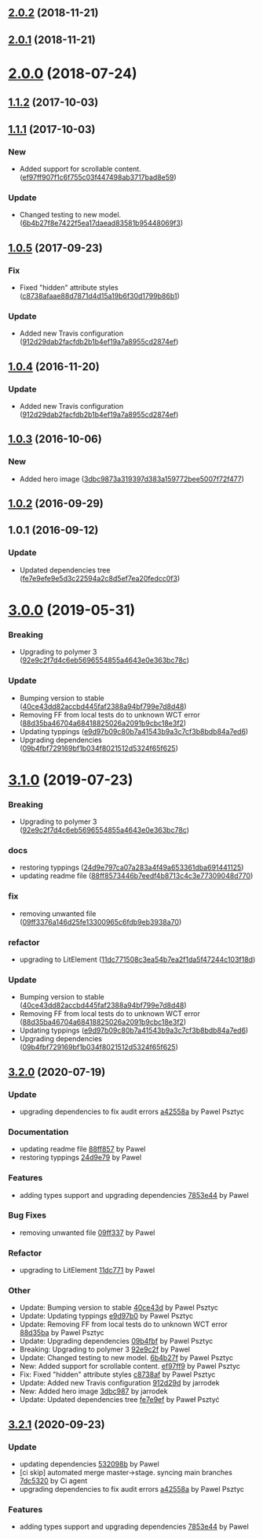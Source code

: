 <a name="2.0.2"></a>
## [2.0.2](https://github.com/advanced-rest-client/bottom-sheet/compare/1.1.1...2.0.2) (2018-11-21)




<a name="2.0.1"></a>
## [2.0.1](https://github.com/advanced-rest-client/bottom-sheet/compare/1.1.1...2.0.1) (2018-11-21)




<a name="2.0.0"></a>
# [2.0.0](https://github.com/advanced-rest-client/bottom-sheet/compare/1.1.1...2.0.0) (2018-07-24)




<a name="1.1.2"></a>
## [1.1.2](https://github.com/advanced-rest-client/bottom-sheet/compare/1.1.1...1.1.2) (2017-10-03)




<a name="1.1.1"></a>
## [1.1.1](https://github.com/advanced-rest-client/bottom-sheet/compare/1.0.5...1.1.1) (2017-10-03)


### New

* Added support for scrollable content. ([ef97ff907f1c6f755c03f447498ab3717bad8e59](https://github.com/advanced-rest-client/bottom-sheet/commit/ef97ff907f1c6f755c03f447498ab3717bad8e59))

### Update

* Changed testing to new model. ([6b4b27f8e7422f5ea17daead83581b95448069f3](https://github.com/advanced-rest-client/bottom-sheet/commit/6b4b27f8e7422f5ea17daead83581b95448069f3))



<a name="1.0.5"></a>
## [1.0.5](https://github.com/advanced-rest-client/bottom-sheet/compare/1.0.3...1.0.5) (2017-09-23)


### Fix

* Fixed "hidden" attribute styles ([c8738afaae88d7871d4d15a19b6f30d1799b86b1](https://github.com/advanced-rest-client/bottom-sheet/commit/c8738afaae88d7871d4d15a19b6f30d1799b86b1))

### Update

* Added new Travis configuration ([912d29dab2facfdb2b1b4ef19a7a8955cd2874ef](https://github.com/advanced-rest-client/bottom-sheet/commit/912d29dab2facfdb2b1b4ef19a7a8955cd2874ef))



<a name="1.0.4"></a>
## [1.0.4](https://github.com/advanced-rest-client/bottom-sheet/compare/1.0.3...v1.0.4) (2016-11-20)


### Update

* Added new Travis configuration ([912d29dab2facfdb2b1b4ef19a7a8955cd2874ef](https://github.com/advanced-rest-client/bottom-sheet/commit/912d29dab2facfdb2b1b4ef19a7a8955cd2874ef))



<a name="1.0.3"></a>
## [1.0.3](https://github.com/advanced-rest-client/bottom-sheet/compare/1.0.1...v1.0.3) (2016-10-06)


### New

* Added hero image ([3dbc9873a319397d383a159772bee5007f72f477](https://github.com/advanced-rest-client/bottom-sheet/commit/3dbc9873a319397d383a159772bee5007f72f477))



<a name="1.0.2"></a>
## [1.0.2](https://github.com/advanced-rest-client/bottom-sheet/compare/1.0.1...v1.0.2) (2016-09-29)




<a name="1.0.1"></a>
## 1.0.1 (2016-09-12)


### Update

* Updated dependencies tree ([fe7e9efe9e5d3c22594a2c8d5ef7ea20fedcc0f3](https://github.com/advanced-rest-client/bottom-sheet/commit/fe7e9efe9e5d3c22594a2c8d5ef7ea20fedcc0f3))



# [3.0.0](https://github.com/advanced-rest-client/bottom-sheet/compare/1.1.1...3.0.0) (2019-05-31)


### Breaking

* Upgrading to polymer 3 ([92e9c2f7d4c6eb5696554855a4643e0e363bc78c](https://github.com/advanced-rest-client/bottom-sheet/commit/92e9c2f7d4c6eb5696554855a4643e0e363bc78c))

### Update

* Bumping version to stable ([40ce43dd82accbd445faf2388a94bf799e7d8d48](https://github.com/advanced-rest-client/bottom-sheet/commit/40ce43dd82accbd445faf2388a94bf799e7d8d48))
* Removing FF from local tests do to unknown WCT error ([88d35ba46704a68418825026a2091b9cbc18e3f2](https://github.com/advanced-rest-client/bottom-sheet/commit/88d35ba46704a68418825026a2091b9cbc18e3f2))
* Updating typpings ([e9d97b09c80b7a41543b9a3c7cf3b8bdb84a7ed6](https://github.com/advanced-rest-client/bottom-sheet/commit/e9d97b09c80b7a41543b9a3c7cf3b8bdb84a7ed6))
* Upgrading dependencies ([09b4fbf729169bf1b034f8021512d5324f65f625](https://github.com/advanced-rest-client/bottom-sheet/commit/09b4fbf729169bf1b034f8021512d5324f65f625))



# [3.1.0](https://github.com/advanced-rest-client/bottom-sheet/compare/1.1.1...3.1.0) (2019-07-23)


### Breaking

* Upgrading to polymer 3 ([92e9c2f7d4c6eb5696554855a4643e0e363bc78c](https://github.com/advanced-rest-client/bottom-sheet/commit/92e9c2f7d4c6eb5696554855a4643e0e363bc78c))

### docs

* restoring typpings ([24d9e797ca07a283a4f49a653361dba691441125](https://github.com/advanced-rest-client/bottom-sheet/commit/24d9e797ca07a283a4f49a653361dba691441125))
* updating readme file ([88ff8573446b7eedf4b8713c4c3e77309048d770](https://github.com/advanced-rest-client/bottom-sheet/commit/88ff8573446b7eedf4b8713c4c3e77309048d770))

### fix

* removing unwanted file ([09ff3376a146d25fe13300965c6fdb9eb3938a70](https://github.com/advanced-rest-client/bottom-sheet/commit/09ff3376a146d25fe13300965c6fdb9eb3938a70))

### refactor

* upgrading to LitElement ([11dc771508c3ea54b7ea2f1da5f47244c103f18d](https://github.com/advanced-rest-client/bottom-sheet/commit/11dc771508c3ea54b7ea2f1da5f47244c103f18d))

### Update

* Bumping version to stable ([40ce43dd82accbd445faf2388a94bf799e7d8d48](https://github.com/advanced-rest-client/bottom-sheet/commit/40ce43dd82accbd445faf2388a94bf799e7d8d48))
* Removing FF from local tests do to unknown WCT error ([88d35ba46704a68418825026a2091b9cbc18e3f2](https://github.com/advanced-rest-client/bottom-sheet/commit/88d35ba46704a68418825026a2091b9cbc18e3f2))
* Updating typpings ([e9d97b09c80b7a41543b9a3c7cf3b8bdb84a7ed6](https://github.com/advanced-rest-client/bottom-sheet/commit/e9d97b09c80b7a41543b9a3c7cf3b8bdb84a7ed6))
* Upgrading dependencies ([09b4fbf729169bf1b034f8021512d5324f65f625](https://github.com/advanced-rest-client/bottom-sheet/commit/09b4fbf729169bf1b034f8021512d5324f65f625))



<a name="3.2.0"></a>
## [3.2.0](https://github.com/advanced-rest-client/bottom-sheet/compare/3.0.0...3.2.0) (2020-07-19)

### Update

* upgrading dependencies to fix audit errors [a42558a](https://github.com/advanced-rest-client/bottom-sheet/commit/a42558ac37504dcc112880480c70e3254da0d86b) by Pawel Psztyc


### Documentation

* updating readme file [88ff857](https://github.com/advanced-rest-client/bottom-sheet/commit/88ff8573446b7eedf4b8713c4c3e77309048d770) by Pawel
* restoring typpings [24d9e79](https://github.com/advanced-rest-client/bottom-sheet/commit/24d9e797ca07a283a4f49a653361dba691441125) by Pawel


### Features

* adding types support and upgrading dependencies [7853e44](https://github.com/advanced-rest-client/bottom-sheet/commit/7853e447e5e29dba3865923e07148c05f89b55e6) by Pawel


### Bug Fixes

* removing unwanted file [09ff337](https://github.com/advanced-rest-client/bottom-sheet/commit/09ff3376a146d25fe13300965c6fdb9eb3938a70) by Pawel


### Refactor

* upgrading to LitElement [11dc771](https://github.com/advanced-rest-client/bottom-sheet/commit/11dc771508c3ea54b7ea2f1da5f47244c103f18d) by Pawel


### Other

* Update: Bumping version to stable
 [40ce43d](https://github.com/advanced-rest-client/bottom-sheet/commit/40ce43dd82accbd445faf2388a94bf799e7d8d48) by Pawel Psztyc
* Update: Updating typpings
 [e9d97b0](https://github.com/advanced-rest-client/bottom-sheet/commit/e9d97b09c80b7a41543b9a3c7cf3b8bdb84a7ed6) by Pawel Psztyc
* Update: Removing FF from local tests do to unknown WCT error
 [88d35ba](https://github.com/advanced-rest-client/bottom-sheet/commit/88d35ba46704a68418825026a2091b9cbc18e3f2) by Pawel Psztyc
* Update: Upgrading dependencies
 [09b4fbf](https://github.com/advanced-rest-client/bottom-sheet/commit/09b4fbf729169bf1b034f8021512d5324f65f625) by Pawel Psztyc
* Breaking: Upgrading to polymer 3
 [92e9c2f](https://github.com/advanced-rest-client/bottom-sheet/commit/92e9c2f7d4c6eb5696554855a4643e0e363bc78c) by Pawel
* Update: Changed testing to new model.
 [6b4b27f](https://github.com/advanced-rest-client/bottom-sheet/commit/6b4b27f8e7422f5ea17daead83581b95448069f3) by Pawel Psztyc
* New: Added support for scrollable content.
 [ef97ff9](https://github.com/advanced-rest-client/bottom-sheet/commit/ef97ff907f1c6f755c03f447498ab3717bad8e59) by Pawel Psztyc
* Fix: Fixed "hidden" attribute styles
 [c8738af](https://github.com/advanced-rest-client/bottom-sheet/commit/c8738afaae88d7871d4d15a19b6f30d1799b86b1) by Pawel Psztyc
* Update: Added new Travis configuration
 [912d29d](https://github.com/advanced-rest-client/bottom-sheet/commit/912d29dab2facfdb2b1b4ef19a7a8955cd2874ef) by jarrodek
* New: Added hero image
 [3dbc987](https://github.com/advanced-rest-client/bottom-sheet/commit/3dbc9873a319397d383a159772bee5007f72f477) by jarrodek
* Update: Updated dependencies tree
 [fe7e9ef](https://github.com/advanced-rest-client/bottom-sheet/commit/fe7e9efe9e5d3c22594a2c8d5ef7ea20fedcc0f3) by Paweł Psztyć


<a name="3.2.1"></a>
## [3.2.1](https://github.com/advanced-rest-client/bottom-sheet/compare/3.1.0...3.2.1) (2020-09-23)

### Update

* updating dependencies [532098b](https://github.com/advanced-rest-client/bottom-sheet/commit/532098bda47b652d5b107632af2cf626f24ceb00) by Pawel
* [ci skip] automated merge master->stage. syncing main branches [7dc5320](https://github.com/advanced-rest-client/bottom-sheet/commit/7dc53206fffa9555726c1acf8283f7d1885edabd) by Ci agent
* upgrading dependencies to fix audit errors [a42558a](https://github.com/advanced-rest-client/bottom-sheet/commit/a42558ac37504dcc112880480c70e3254da0d86b) by Pawel Psztyc


### Features

* adding types support and upgrading dependencies [7853e44](https://github.com/advanced-rest-client/bottom-sheet/commit/7853e447e5e29dba3865923e07148c05f89b55e6) by Pawel



